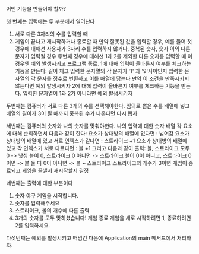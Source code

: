 어떤 기능을 만들어야 할까?

첫 번째는 입력에는 두 부분에서 일어난다
1. 서로 다른 3자리의 수를 입력할 때
2. 게임이 끝나고 재시작하거나 종료할 때
만약 잘못된 값을 입력할 경우,
예를 들어 첫 경우에 대해선 사용자가 3자리 수를 입력하지 않거나, 중복된 숫자, 숫자 이외 다른 문자가 입력될 경우
두번째 경우에 대해선 1과 2를 제외한 다른 숫자를 입력할 때
이 경우엔 예외 발생시키고 프로그램 종료.
1에 대해 입력이 올바른지 여부를 체크하는 기능을 만든다:
길이 체크
입력한 문자열의 각 문자가 '1' 과 '9'사이인지
입력한 문자열의 각 문자를 정수로 변환하고 이를 배열에 담는다
만약 이 조건을 만족시키지 않는다면 예외 발생시키자
2에 대해 입력이 올바른지 여부를 체크하는 기능을 만든다.
입력한 문자열이 1과 2가 아니라면 예외 발생시키자

두번째는 컴퓨터가 서로 다른 3개의 수를 선택해야한다. 임의로 뽑은 수를 배열에 넣고 배열의 길이가 3이 될 때까지 중복된 수가 나온다면 다시 뽑자

세번째는 컴퓨터의 숫자와 나의 숫자를 맞춰야한다.
나의 입력에 대한 숫자 배열 각 요소에 대해 순회하면서 다음과 같이 한다:
요소가 상대방의 배열에 없다면 : 넘어감
요소가 상대방의 배열에 있고 서로 인덱스가 같다면 : 스트라이크 +1
요소가 상대방의 배열에 있고 각 인덱스가 서로 다르다면 : 볼 +1
그리고 다음과 같이 출력:
볼, 스트라이크 모두 0 -> 낫싱
볼이 0, 스트라이크 0 아니면 -> 스트라이크
볼이 0이 아니고, 스트라이크 0이면 -> 볼
둘 다 0이 아니면 -> 볼 ~ 스트라이크
스트라이크의 개수가 3이면 게임이 종료되고 게임을 끝낼지 재시작할지 결정

네번째는 출력에 대한 부분이다
1. 숫자 야구 게임을 시작합니다.
2. 숫자를 입력해주세요
3. 스트라이크, 볼의 개수에 따른 출력
4. 3개의 숫자를 모두 맞히셨습니다! 게임 종료
게임을 새로 시작하려면 1, 종료하려면 2를 입력하세요.

다섯번째는 예외를 발생시키고 떠넘긴 다음에 Application의 main 메서드에서 처리하자.



